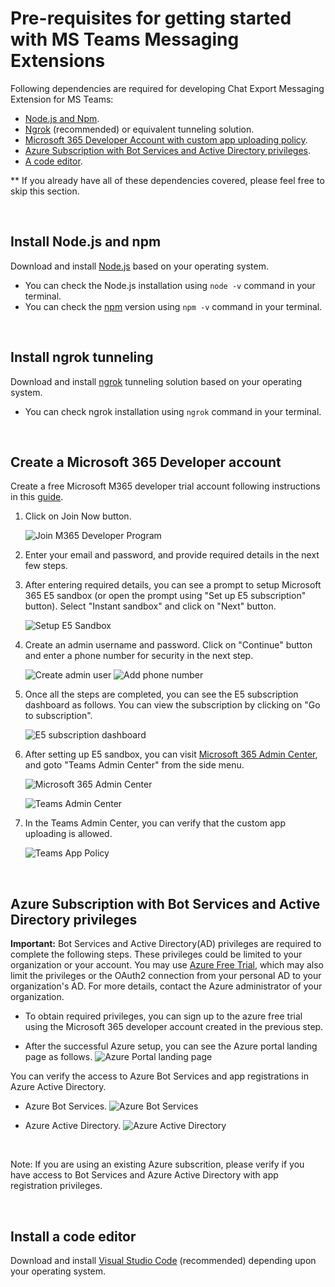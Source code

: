 # **Pre-requisites for getting started with MS Teams Messaging Extensions**

Following dependencies are required for developing Chat Export Messaging Extension for MS Teams:

- [Node.js and Npm](#install-nodejs-and-npm).
- [Ngrok](#install-ngrok-tunneling) (recommended) or equivalent tunneling solution.
- [Microsoft 365 Developer Account with custom app uploading policy](#create-a-microsoft-365-developer-account).
- [Azure Subscription with Bot Services and Active Directory privileges](#azure-subscription-with-bot-services-and-active-directory-privileges).
- [A code editor](#install-a-code-editor).

\*\* If you already have all of these dependencies covered, please feel free to skip this section.

&nbsp;

## Install Node.js and npm

Download and install [Node.js](https://nodejs.org/en/download/) based on your operating system.

- You can check the Node.js installation using `node -v` command in your terminal.
- You can check the [npm](https://docs.npmjs.com/downloading-and-installing-node-js-and-npm) version using `npm -v` command in your terminal.

&nbsp;

## Install ngrok tunneling

Download and install [ngrok](https://ngrok.com/download) tunneling solution based on your operating system.

- You can check ngrok installation using `ngrok` command in your terminal.

&nbsp;

## Create a Microsoft 365 Developer account

Create a free Microsoft M365 developer trial account following instructions in this [guide](https://docs.microsoft.com/en-us/office/developer-program/microsoft-365-developer-program).

1. Click on Join Now button.

   ![Join M365 Developer Program](./images/join-m365.png)

2. Enter your email and password, and provide required details in the next few steps.

3. After entering required details, you can see a prompt to setup Microsoft 365 E5 sandbox (or open the prompt using "Set up E5 subscription" button). Select "Instant sandbox" and click on "Next" button.

   ![Setup E5 Sandbox](./images/setup-e5-sandbox.png)

4. Create an admin username and password. Click on "Continue" button and enter a phone number for security in the next step.

   ![Create admin user](./images/create-admin-user.png)
   ![Add phone number](./images/add-phone-number.png)

5. Once all the steps are completed, you can see the E5 subscription dashboard as follows. You can view the subscription by clicking on "Go to subscription".

   ![E5 subscription dashboard](./images/e5-sandbox-landing.png)

6. After setting up E5 sandbox, you can visit [Microsoft 365 Admin Center](https://admin.microsoft.com/#/homepage), and goto "Teams Admin Center" from the side menu.

   ![Microsoft 365 Admin Center](./images/micrsoft-admin-center.png)

   ![Teams Admin Center](./images/m-teams-admin-link.png)

7. In the Teams Admin Center, you can verify that the custom app uploading is allowed.

   ![Teams App Policy](./images/teams-app-policy.png)

&nbsp;


## Azure Subscription with Bot Services and Active Directory privileges

**Important:** Bot Services and Active Directory(AD) privileges are required to complete the following steps. These privileges could be limited to your organization or your account. You may use [Azure Free Trial](https://azure.microsoft.com/en-us/free/), which may also limit the privileges or the OAuth2 connection from your personal AD to your organization's AD. For more details, contact the Azure administrator of your organization.

- To obtain required privileges, you can sign up to the azure free trial using the Microsoft 365 developer account created in the previous step.

- After the successful Azure setup, you can see the Azure portal landing page as follows.
  ![Azure Portal landing page](./images/azure-landing-page.png)

You can verify the access to Azure Bot Services and app registrations in Azure Active Directory.

- Azure Bot Services.
  ![Azure Bot Services](./images/azure-bot-services.png)

- Azure Active Directory.
  ![Azure Active Directory](./images/azure-active-directory.png)

&nbsp;

Note: If you are using an existing Azure subscrition, please verify if you have access to Bot Services and Azure Active Directory with app registration privileges.

&nbsp;

## Install a code editor

Download and install [Visual Studio Code](https://code.visualstudio.com/download) (recommended) depending upon your operating system.
